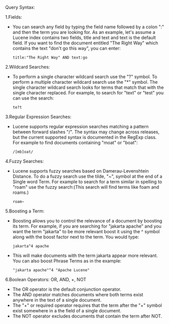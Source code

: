 Query Syntax:

1.Fields:

  - You can search any field by typing the field name followed by a colon ":" and then the term you are looking for. As an example, let's assume a Lucene index contains two fields, title and text and text is the default field. If you want to find the document entitled "The Right Way" which contains the text "don't go this way", you can enter:
	
	    title:"The Right Way" AND text:go

2.Wildcard Searches:

  - To perform a single character wildcard search use the "?" symbol. To perform a multiple character wildcard search use the "*" symbol. The single character wildcard search looks for terms that match that with the single character replaced. For example, to search for "text" or "test" you can use the search:
	
	    te?t

3.Regular Expression Searches:

  - Lucene supports regular expression searches matching a pattern between forward slashes "/". The syntax may change across releases, but the current supported syntax is documented in the RegExp class. For example to find documents containing "moat" or "boat":
	
        /[mb]oat/
	
4.Fuzzy Searches:

  - Lucene supports fuzzy searches based on Damerau-Levenshtein Distance. To do a fuzzy search use the tilde, "~", symbol at the end of a Single word Term. For example to search for a term similar in spelling to "roam" use the fuzzy search:(This search will find terms like foam and roams.)
	
	    roam~


5.Boosting a Term:

  - Boosting allows you to control the relevance of a document by boosting its term. For example, if you are searching for "jakarta apache" and you want the term "jakarta" to be more relevant boost it using the ^ symbol along with the boost factor next to the term. You would type:
	
	    jakarta^4 apache
	
  - This will make documents with the term jakarta appear more relevant. You can also boost Phrase Terms as in the example:
	
	    "jakarta apache"^4 "Apache Lucene"

6.Boolean Operators: OR, AND, +, NOT

  - The OR operator is the default conjunction operator.
  - The AND operator matches documents where both terms exist anywhere in the text of a single document.
  - The "+" or required operator requires that the term after the "+" symbol exist somewhere in a the field of a single document.
  - The NOT operator excludes documents that contain the term after NOT. 

